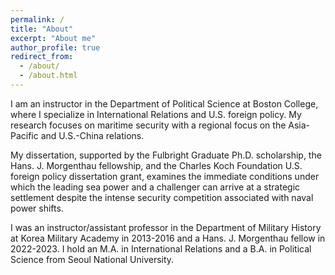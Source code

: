 ```yaml
---
permalink: /
title: "About"
excerpt: "About me"
author_profile: true
redirect_from: 
  - /about/
  - /about.html
---
```


I am an instructor in the Department of Political Science at Boston College, where I specialize in International Relations and U.S. foreign policy. My research focuses on maritime security with a regional focus on the Asia-Pacific and U.S.-China relations. 
 
My dissertation, supported by the Fulbright Graduate Ph.D. scholarship, the Hans. J. Morgenthau fellowship, and the Charles Koch Foundation U.S. foreign policy dissertation grant, examines the immediate conditions under which the leading sea power and a challenger can arrive at a strategic settlement despite the intense security competition associated with naval power shifts.

I was an instructor/assistant professor in the Department of Military History at Korea Military Academy in 2013-2016 and a Hans. J. Morgenthau fellow in 2022-2023. I hold an M.A. in International Relations and a B.A. in Political Science from Seoul National University.

